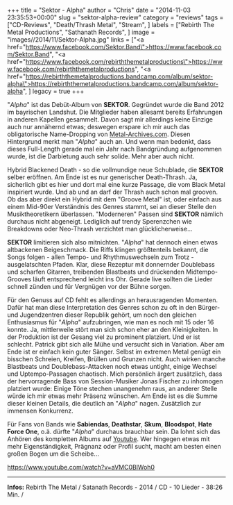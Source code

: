 +++
title = "Sektor - Alpha"
author = "Chris"
date = "2014-11-03 23:35:53+00:00"
slug = "sektor-alpha-review"
category = "reviews"
tags = ["CD-Reviews", "Death/Thrash Metal", "Stream", ]
labels = ["Rebirth The Metal Productions", "Sathanath Records", ]
image = "images//2014/11/Sektor-Alpha.jpg"
links = ["<a href=\"https://www.facebook.com/Sektor.Band\">https://www.facebook.com/Sektor.Band</a>", "<a href=\"https://www.facebook.com/rebirththemetalproductions\">https://www.facebook.com/rebirththemetalproductions</a>", "<a href=\"https://rebirththemetalproductions.bandcamp.com/album/sektor-alpha\">https://rebirththemetalproductions.bandcamp.com/album/sektor-alpha</a>", ]
legacy = true
+++

"_Alpha_" ist das Debüt-Album von **SEKTOR**. Gegründet wurde die Band 2012 im bayrischen Landshut. Die Mitglieder haben allesamt bereits Erfahrungen in anderen Kapellen gesammelt. Davon sagt mir allerdings keine Einzige auch nur annähernd etwas; deswegen erspare ich mir auch das obligatorische Name-Dropping von <a href="http://www.metal-archives.com/bands/Sektor/3540368357">Metal-Archives.com</a>.
Diesen Hintergrund merkt man "_Alpha_" auch an. Und wenn man bedenkt, dass dieses Full-Length gerade mal ein Jahr nach Bandgründung aufgenommen wurde, ist die Darbietung auch sehr solide. Mehr aber auch nicht.

Hybrid Blackened Death - so die vollmundige neue Schublade, die **SEKTOR** selber eröffnen. Am Ende ist es  nur generischer Death-Thrash. Ja, sicherlich gibt es hier und dort mal eine kurze Passage, die vom Black Metal inspiriert wurde. Und ab und an darf der Thrash auch schon mal grooven. Ob das aber direkt ein Hybrid mit dem "Groove Metal" ist, oder einfach aus einem Mid-90er Verständnis des Genres stammt, sei an dieser Stelle den Musiktheoretikern überlassen. "Moderneren" Passen sind **SEKTOR** nämlich durchaus nicht abgeneigt. Lediglich auf trendy Sperenzchen wie Breakdowns oder Neo-Thrash verzichtet man glücklicherweise...

**SEKTOR** limitieren sich also mitnichten. "_Alpha_" hat dennoch einen etwas altbackenen Beigeschmack. Die Riffs klingen größtenteils bekannt, die Songs folgen - allen Tempo- und Rhythmuswechseln zum Trotz - ausgelatschten Pfaden. Klar, diese Rezeptur mit donnernder Doublebass und scharfen Gitarren, treibenden Blastbeats und drückenden Midtempo-Grooves läuft entsprechend leicht ins Ohr. Gerade live sollten die Lieder schnell zünden und für Vergnügen vor der Bühne sorgen.

Für den Genuss auf CD fehlt es allerdings an herausragenden Momenten. Dafür hat man diese Interpretation des Genres schon zu oft in den Bürger- und Jugendzentren dieser Republik gehört, um noch den gleichen Enthusiasmus für "_Alpha_" aufzubringen, wie man es noch mit 15 oder 16 konnte. Ja, mittlerweile stört man sich schon eher an den Kleinigkeiten. In der Produktion ist der Gesang viel zu prominent platziert. Und er ist schlecht. Patrick gibt sich alle Mühe und versucht sich in Variation. Aber am Ende ist er einfach kein guter Sänger. Selbst im extremen Metal genügt ein bisschen Schreien, Kreifen, Brüllen und Grunzen nicht. Auch wirken manche Blastbeats und Doublebass-Attacken noch etwas untight, einige Wechsel und Uptempo-Passagen chaotisch. Mich persönlich ärgert zusätzlich, dass der hervorragende Bass von Session-Musiker Jonas Fischer zu inhomogen platziert wurde: Einige Töne stechen unangenehm raus, an anderer Stelle würde ich mir etwas mehr Präsenz wünschen.
Am Ende ist es die Summe dieser kleinen Details, die deutlich an "_Alpha_" nagen. Zusätzlich zur immensen Konkurrenz.

Für Fans von Bands wie **Sabiendas**, **Deathstar**, **Skum**, **Bloodspot**, **Hate Force One**, o.ä. dürfte "_Alpha_" durchaus brauchbar sein. Da lohnt sich das Anhören des kompletten Albums auf <a href="https://www.youtube.com/watch?v=aVMC0BlWoh0">Youtube</a>. Wer hingegen etwas mit mehr Eigenständigkeit, Prägnanz oder Profil sucht, macht am besten einen großen Bogen um die Scheibe...

https://www.youtube.com/watch?v=aVMC0BlWoh0



---
**Infos:**
Rebirth The Metal / Satanath Records - 2014 / 
CD - 10 Lieder - 38:26 Min. / 
